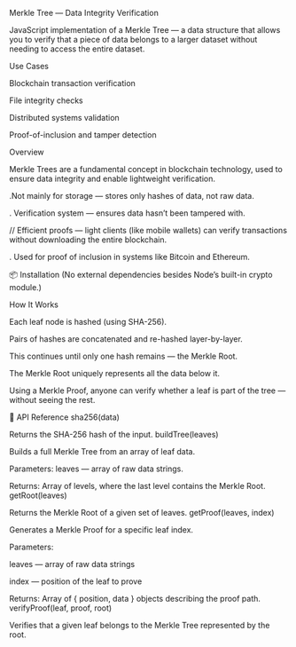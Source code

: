 Merkle Tree — Data Integrity Verification

 JavaScript implementation of a Merkle Tree — a data structure that allows you to verify that a piece of data belongs to a larger dataset without needing to access the entire dataset.

 Use Cases

Blockchain transaction verification

File integrity checks

Distributed systems validation

Proof-of-inclusion and tamper detection

  Overview

Merkle Trees are a fundamental concept in blockchain technology, used to ensure data integrity and enable lightweight verification.

 .Not mainly for storage — stores only hashes of data, not raw data.

. Verification system — ensures data hasn’t been tampered with.

 // Efficient proofs — light clients (like mobile wallets) can verify transactions without downloading the entire blockchain.

. Used for proof of inclusion in systems like Bitcoin and Ethereum.

📦 Installation
(No external dependencies besides Node’s built-in crypto module.)

  How It Works

Each leaf node is hashed (using SHA-256).

Pairs of hashes are concatenated and re-hashed layer-by-layer.

This continues until only one hash remains — the Merkle Root.

The Merkle Root uniquely represents all the data below it.

Using a Merkle Proof, anyone can verify whether a leaf is part of the tree — without seeing the rest.

📘 API Reference
sha256(data)

Returns the SHA-256 hash of the input.
buildTree(leaves)

Builds a full Merkle Tree from an array of leaf data.

Parameters:
leaves — array of raw data strings.

Returns:
Array of levels, where the last level contains the Merkle Root.
getRoot(leaves)

Returns the Merkle Root of a given set of leaves.
getProof(leaves, index)

Generates a Merkle Proof for a specific leaf index.

Parameters:

leaves — array of raw data strings

index — position of the leaf to prove

Returns:
Array of { position, data } objects describing the proof path.
verifyProof(leaf, proof, root)

Verifies that a given leaf belongs to the Merkle Tree represented by the root.